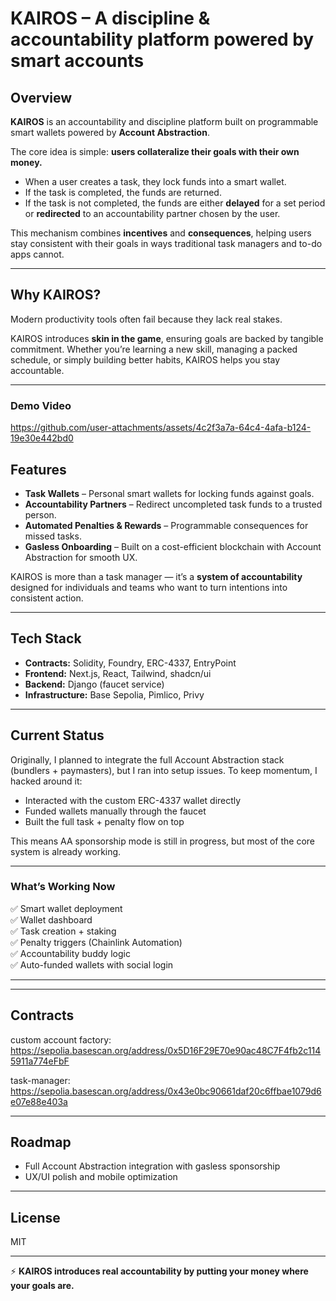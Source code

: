 # KAIROS – A discipline & accountability platform powered by smart accounts  

## Overview  
**KAIROS** is an accountability and discipline platform built on programmable smart wallets powered by **Account Abstraction**.  

The core idea is simple: **users collateralize their goals with their own money.**  

- When a user creates a task, they lock funds into a smart wallet.  
- If the task is completed, the funds are returned.  
- If the task is not completed, the funds are either **delayed** for a set period or **redirected** to an accountability partner chosen by the user.  

This mechanism combines **incentives** and **consequences**, helping users stay consistent with their goals in ways traditional task managers and to-do apps cannot.  

---

## Why KAIROS?  
Modern productivity tools often fail because they lack real stakes.  

KAIROS introduces **skin in the game**, ensuring goals are backed by tangible commitment. Whether you’re learning a new skill, managing a packed schedule, or simply building better habits, KAIROS helps you stay accountable.  

---

### Demo Video


https://github.com/user-attachments/assets/4c2f3a7a-64c4-4afa-b124-19e30e442bd0




## Features  
- **Task Wallets** – Personal smart wallets for locking funds against goals.  
- **Accountability Partners** – Redirect uncompleted task funds to a trusted person.  
- **Automated Penalties & Rewards** – Programmable consequences for missed tasks.  
- **Gasless Onboarding** – Built on a cost-efficient blockchain with Account Abstraction for smooth UX.  

KAIROS is more than a task manager — it’s a **system of accountability** designed for individuals and teams who want to turn intentions into consistent action.  

---

## Tech Stack  
- **Contracts:** Solidity, Foundry, ERC-4337, EntryPoint  
- **Frontend:** Next.js, React, Tailwind, shadcn/ui  
- **Backend:** Django (faucet service)  
- **Infrastructure:** Base Sepolia, Pimlico, Privy  

---

## Current Status  
Originally, I planned to integrate the full Account Abstraction stack (bundlers + paymasters), but I ran into setup issues. To keep momentum, I hacked around it:  
- Interacted with the custom ERC-4337 wallet directly  
- Funded wallets manually through the faucet  
- Built the full task + penalty flow on top  

This means AA sponsorship mode is still in progress, but most of the core system is already working.  

---

### What’s Working Now  

✅ Smart wallet deployment  
✅ Wallet dashboard  
✅ Task creation + staking  
✅ Penalty triggers (Chainlink Automation)  
✅ Accountability buddy logic  
✅ Auto-funded wallets with social login  


---



---



## Contracts  
custom account factory: https://sepolia.basescan.org/address/0x5D16F29E70e90ac48C7F4fb2c1145911a774eFbF


task-manager: https://sepolia.basescan.org/address/0x43e0bc90661daf20c6ffbae1079d6e07e88e403a

---

## Roadmap  
- Full Account Abstraction integration with gasless sponsorship  
- UX/UI polish and mobile optimization  


---

## License  
MIT  

---

⚡ **KAIROS introduces real accountability by putting your money where your goals are.**  
